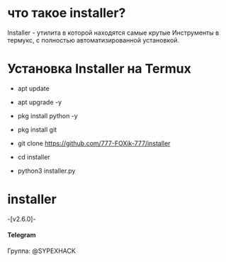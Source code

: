 # что такое installer?
Installer - утилита в которой находятся самые крутые
Инструменты в термукс, с полностью автоматизированной установкой.

# Установка Installer на Termux

+ apt update

+ apt upgrade -y

+ pkg install python -y

+ pkg install git

+ git clone https://github.com/777-FOXik-777/installer

+ cd installer

+ python3 installer.py


# installer 
-[v2.6.0]-

#### Telegram

Группа: @SYPEXHACK
